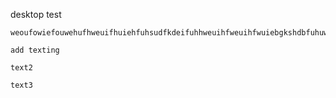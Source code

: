 desktop test
```
weoufowiefouwehufhweuifhuiehfuhsudfkdeifuhhweuihfweuihfwuiebgkshdbfuhuwehfuwef
```

```
add texting
```

```
text2
```

```
text3
```